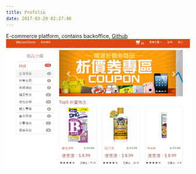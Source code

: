 ```yaml
---
title: Profolio
date: 2017-03-20 02:27:40
---
```


E-commerce platform, contains backoffice, [Github](https://github.com/Asing1001/MVCShoppingMall)
![](index/WecareStore.jpg)